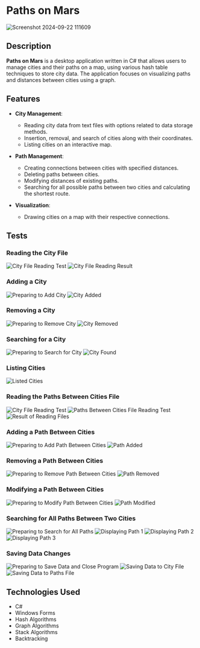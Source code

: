 # Paths on Mars

![Screenshot 2024-09-22 111609](https://github.com/user-attachments/assets/20dd5639-985e-4ca1-ab74-de51dabc6afa)

## Description

**Paths on Mars** is a desktop application written in C# that allows users to manage cities and their paths on a map, using various hash table techniques to store city data. The application focuses on visualizing paths and distances between cities using a graph.

## Features

- **City Management**:
  - Reading city data from text files with options related to data storage methods.
  - Insertion, removal, and search of cities along with their coordinates.
  - Listing cities on an interactive map.

- **Path Management**:
  - Creating connections between cities with specified distances.
  - Deleting paths between cities.
  - Modifying distances of existing paths.
  - Searching for all possible paths between two cities and calculating the shortest route.

- **Visualization**:
  - Drawing cities on a map with their respective connections.

## Tests

### Reading the City File
<img src="https://github.com/user-attachments/assets/5c994d2b-c67a-4898-92d9-fa2899354233" alt="City File Reading Test">
<img src="https://github.com/user-attachments/assets/c84ac8e3-4014-4635-82b9-fa4b97b5690f" alt="City File Reading Result">

### Adding a City
<img src="https://github.com/user-attachments/assets/c1bdc0f6-bc78-4b8e-bd08-1c6b88939741" alt="Preparing to Add City">
<img src="https://github.com/user-attachments/assets/797bfdb8-d4ea-40a8-85c5-2e04a8661072" alt="City Added">

### Removing a City
<img src="https://github.com/user-attachments/assets/bd0c105a-da3f-426f-9076-dfd4a9568d7a" alt="Preparing to Remove City">
<img src="https://github.com/user-attachments/assets/0420cbdb-36b1-47f2-9127-de6b3accef02" alt="City Removed">

### Searching for a City
<img src="https://github.com/user-attachments/assets/008dabeb-f570-4401-9f40-8d5c8cb1a7df" alt="Preparing to Search for City">
<img src="https://github.com/user-attachments/assets/0bafb991-bb2e-411d-ba14-c3a579a634a4" alt="City Found">

### Listing Cities
<img src="https://github.com/user-attachments/assets/d6eb77c1-3f38-452e-9006-b86bf2abadb9" alt="Listed Cities">

### Reading the Paths Between Cities File
<img src="https://github.com/user-attachments/assets/4042ce4d-7252-4990-8295-5c0c6c5421ef" alt="City File Reading Test">
<img src="https://github.com/user-attachments/assets/3ecf4cd8-2324-4988-94f2-6c3a9f304c7c" alt="Paths Between Cities File Reading Test">
<img src="https://github.com/user-attachments/assets/1545517f-c69f-489e-bb33-d57fb751cf54" alt="Result of Reading Files">

### Adding a Path Between Cities
<img src="https://github.com/user-attachments/assets/4d31c81c-605e-42fb-a2d3-73831e1570f6" alt="Preparing to Add Path Between Cities">
<img src="https://github.com/user-attachments/assets/b5eedc61-8afc-4a84-868d-cab9d9b0add6" alt="Path Added">

### Removing a Path Between Cities
<img src="https://github.com/user-attachments/assets/f6b9ca93-4f4e-46c6-9826-255383eca187" alt="Preparing to Remove Path Between Cities">
<img src="https://github.com/user-attachments/assets/4ecfaa6b-4f91-4cbc-b472-52b754744529" alt="Path Removed">

### Modifying a Path Between Cities
<img src="https://github.com/user-attachments/assets/d5d545f2-98da-4dc0-b02f-c302347a8a26" alt="Preparing to Modify Path Between Cities">
<img src="https://github.com/user-attachments/assets/7c8c2f66-5584-4fc4-8140-c9777fb93509" alt="Path Modified">

### Searching for All Paths Between Two Cities
<img src="https://github.com/user-attachments/assets/d0e06e2b-44ff-4285-86ae-825c9925f4bc" alt="Preparing to Search for All Paths">
<img src="https://github.com/user-attachments/assets/1caecfb8-1e31-44e6-a517-21d1af547dc5" alt="Displaying Path 1">
<img src="https://github.com/user-attachments/assets/1bc3e669-03e8-4c00-826a-adcc980c7e6e" alt="Displaying Path 2">
<img src="https://github.com/user-attachments/assets/ce2e478b-8377-4bd7-9b26-53ee3f36f8f4" alt="Displaying Path 3">

### Saving Data Changes
<img src="https://github.com/user-attachments/assets/75379d2d-145b-4a42-8279-44b7bcb3938e" alt="Preparing to Save Data and Close Program">
<img src="https://github.com/user-attachments/assets/34cb73cc-f9a3-465e-acf9-d1f5bf97e7cb" alt="Saving Data to City File">
<img src="https://github.com/user-attachments/assets/67d11611-35a2-4281-9003-f0c688b9193b" alt="Saving Data to Paths File">

## Technologies Used

- C#
- Windows Forms
- Hash Algorithms
- Graph Algorithms
- Stack Algorithms
- Backtracking
